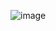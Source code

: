 ![image](https://github.com/leiasantos/exercicio-lampada-javascript/assets/57420848/198a06fe-3ae6-4d18-ae9d-42b015d1df82)
